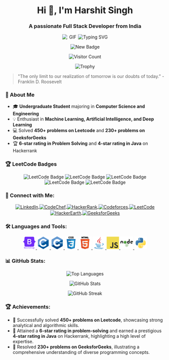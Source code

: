 <h1 align="center">Hi 👋, I'm Harshit Singh</h1>
<h3 align="center">A passionate Full Stack Developer from India</h3>

<p align="center" style="display: flex; align-items:center; justify-content: center;">
  <img  src="https://media0.giphy.com/media/QssGEmpkyEOhBCb7e1/giphy.webp?cid=790b7611f2ps4g5eyobc92idi9fb1y6xcmbrp1gca6dxy24a&ep=v1_stickers_search&rid=giphy.webp&ct=s" alt="GIF" style="width: 50px;" />
  <img src="https://readme-typing-svg.herokuapp.com?font=Fira+Code&duration=4000&pause=1000&center=true&vCenter=true&width=435&lines=System.out.print(%22Hello+World%22);%0D%0AGood+Morning!+I'm+Harshit;%0D%0AWelcome+to+my+GitHub+Profile!" alt="Typing SVG" />
</p>

<p align="center">
  <img src="https://media2.giphy.com/media/v1.Y2lkPTc5MGI3NjExZWo5NTkyNTlsNmMzeXZ0dm55c2dyNzI4NzBsc295Z3RibTd1ZGNqMiZlcD12MV9pbnRlcm5hbF9naWZfYnlfaWQmY3Q9cw/VdoIFLsMIlwzfKD520/giphy.gif" alt="New Badge" width="250" />
</p>

<p align="center">
  <img src="https://profile-counter.glitch.me/harshit787898/count.svg" alt="Visitor Count" />
</p>

<p align="center">
  <img src="https://github-profile-trophy.vercel.app/?username=harshit787898&theme=dracula&column=7" alt="Trophy" />
</p>

> "The only limit to our realization of tomorrow is our doubts of today." - Franklin D. Roosevelt

### 📝 About Me
- 🎓 **Undergraduate Student** majoring in **Computer Science and Engineering**
- 💡 Enthusiast in **Machine Learning, Artificial Intelligence, and Deep Learning**
- 💻 Solved **450+ problems on Leetcode** and **230+ problems on GeeksforGeeks**
- 🏆 **6-star rating in Problem Solving** and **4-star rating in Java** on Hackerrank

### 🏆 LeetCode Badges

<p align="center">
  <img src="https://media.giphy.com/media/v1.Y2lkPTc5MGI3NjExd3V4cnI5YnE5YnU5cmtvdXZyZ3BlZ3NncnU1MDRidzVocXJidXlqdSZlcD12MV9pbnRlcm5hbF9naWZfYnlfaWQmY3Q9cw/PKZmsUSCHaMEGzOFRO/giphy.gif" alt="LeetCode Badge" width="150" />
  <img src="https://media.giphy.com/media/v1.Y2lkPTc5MGI3NjExZmJoYXA4bmJ4NGxjYXJuN2puZTdvcWo5NWZ2cnl6YXZpcmVyOXdkaiZlcD12MV9pbnRlcm5hbF9naWZfYnlfaWQmY3Q9cw/c8dZfw4YqGMdVDsWh0/giphy.gif" alt="LeetCode Badge" width="150" />
  <img src="https://media.giphy.com/media/v1.Y2lkPTc5MGI3NjExYmExbjc3YmppaDhwbGtqa3FtY3oxOXhocHZlMDM0dDN3em1wdmtheiZlcD12MV9pbnRlcm5hbF9naWZfYnlfaWQmY3Q9cw/wOowQI5Z9NXzJvKKsu/giphy.gif" alt="LeetCode Badge" width="150" />
  <img src="https://media.giphy.com/media/v1.Y2lkPTc5MGI3NjExdHZsMnB5YXhnMDE3Y294ZG1nNWlkODZwYnRsdHpucjF1a3UxY3BvdiZlcD12MV9pbnRlcm5hbF9naWZfYnlfaWQmY3Q9cw/995kGSiy1F4k1Khjfd/giphy.gif" alt="LeetCode Badge" width="150" />
  <img src="https://media.giphy.com/media/v1.Y2lkPTc5MGI3NjExOHg5N3N5MjV0ajlyZ2ZhMXMyNTBsOHdsNzExcDdxNGp0bWVhNnBmMiZlcD12MV9pbnRlcm5hbF9naWZfYnlfaWQmY3Q9cw/MGB5Ki8ko2esmjJgLa/giphy.gif" alt="LeetCode Badge" width="150" />
</p>

### 🤝 Connect with Me:
<p align="center">
  <a href="https://linkedin.com/in/harshit-singh-8a41a9229" target="blank">
    <img align="center" src="https://raw.githubusercontent.com/rahuldkjain/github-profile-readme-generator/master/src/images/icons/Social/linked-in-alt.svg" alt="LinkedIn" height="30" width="40" />
  </a>
  <a href="https://www.codechef.com/users/singh787898" target="blank">
    <img align="center" src="https://cdn.jsdelivr.net/npm/simple-icons@3.1.0/icons/codechef.svg" alt="CodeChef" height="30" width="40" />
  </a>
  <a href="https://www.hackerrank.com/harshit_2004" target="blank">
    <img align="center" src="https://raw.githubusercontent.com/rahuldkjain/github-profile-readme-generator/master/src/images/icons/Social/hackerrank.svg" alt="HackerRank" height="30" width="40" />
  </a>
  <a href="https://codeforces.com/profile/harshit_787898" target="blank">
    <img align="center" src="https://raw.githubusercontent.com/rahuldkjain/github-profile-readme-generator/master/src/images/icons/Social/codeforces.svg" alt="Codeforces" height="30" width="40" />
  </a>
  <a href="https://www.leetcode.com/harshit_psit" target="blank">
    <img align="center" src="https://raw.githubusercontent.com/rahuldkjain/github-profile-readme-generator/master/src/images/icons/Social/leet-code.svg" alt="LeetCode" height="30" width="40" />
  </a>
  <a href="https://www.hackerearth.com/@harshit2148" target="blank">
    <img align="center" src="https://raw.githubusercontent.com/rahuldkjain/github-profile-readme-generator/master/src/images/icons/Social/hackerearth.svg" alt="HackerEarth" height="30" width="40" />
  </a>
  <a href="https://auth.geeksforgeeks.org/user/singh7878901b6" target="blank">
    <img align="center" src="https://raw.githubusercontent.com/rahuldkjain/github-profile-readme-generator/master/src/images/icons/Social/geeks-for-geeks.svg" alt="GeeksforGeeks" height="30" width="40" />
  </a>
</p>

### 🛠️ Languages and Tools:
<p align="center">
  <a href="https://getbootstrap.com" target="_blank" rel="noreferrer">
    <img src="https://raw.githubusercontent.com/devicons/devicon/master/icons/bootstrap/bootstrap-plain-wordmark.svg" alt="Bootstrap" width="40" height="40" />
  </a>
  <a href="https://www.cprogramming.com/" target="_blank" rel="noreferrer">
    <img src="https://raw.githubusercontent.com/devicons/devicon/master/icons/c/c-original.svg" alt="C" width="40" height="40" />
  </a>
  <a href="https://www.w3schools.com/cpp/" target="_blank" rel="noreferrer">
    <img src="https://raw.githubusercontent.com/devicons/devicon/master/icons/cplusplus/cplusplus-original.svg" alt="C++" width="40" height="40" />
  </a>
  <a href="https://www.w3schools.com/css/" target="_blank" rel="noreferrer">
    <img src="https://raw.githubusercontent.com/devicons/devicon/master/icons/css3/css3-original-wordmark.svg" alt="CSS3" width="40" height="40" />
  </a>
  <a href="https://www.w3.org/html/" target="_blank" rel="noreferrer">
    <img src="https://raw.githubusercontent.com/devicons/devicon/master/icons/html5/html5-original-wordmark.svg" alt="HTML5" width="40" height="40" />
  </a>
  <a href="https://www.java.com" target="_blank" rel="noreferrer">
    <img src="https://raw.githubusercontent.com/devicons/devicon/master/icons/java/java-original.svg" alt="Java" width="40" height="40" />
  </a>
  <a href="https://developer.mozilla.org/en-US/docs/Web/JavaScript" target="_blank" rel="noreferrer">
    <img src="https://raw.githubusercontent.com/devicons/devicon/master/icons/javascript/javascript-original.svg" alt="JavaScript" width="40" height="40" />
  </a>
  <a href="https://nodejs.org" target="_blank" rel="noreferrer">
    <img src="https://raw.githubusercontent.com/devicons/devicon/master/icons/nodejs/nodejs-original-wordmark.svg" alt="Node.js" width="40" height="40" />
  </a>
  <a href="https://www.python.org" target="_blank" rel="noreferrer">
    <img src="https://raw.githubusercontent.com/devicons/devicon/master/icons/python/python-original.svg" alt="Python" width="40" height="40" />
  </a>
</p>

### 📊 GitHub Stats:
<p align="center">
  <img src="https://github-readme-stats.vercel.app/api/top-langs?username=harshit787898&show_icons=true&locale=en&layout=compact&theme=radical" alt="Top Languages" />
</p>

<p align="center">
  <img src="https://github-readme-stats.vercel.app/api?username=harshit787898&show_icons=true&locale=en&theme=radical" alt="GitHub Stats" />
</p>

<p align="center">
  <img src="https://github-readme-streak-stats.herokuapp.com/?user=harshit787898&theme=radical" alt="GitHub Streak" />
</p>


### 🏆 Achievements:
- 🎯 Successfully solved **450+ problems on Leetcode**, showcasing strong analytical and algorithmic skills.
- 🌟 Attained a **6-star rating in problem-solving** and earned a prestigious **4-star rating in Java** on Hackerrank, highlighting a high level of expertise.
- 🧩 Resolved **230+ problems on GeeksforGeeks**, illustrating a comprehensive understanding of diverse programming concepts.
  



